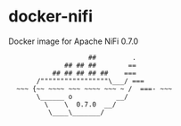 # docker-nifi
Docker image for Apache NiFi 0.7.0

                        ##         .
                  ## ## ##        ==
               ## ## ## ## ##    ===
           /"""""""""""""""""\___/ ===
      ~~~ {~~ ~~~~ ~~~ ~~~~ ~~~ ~ /  ===- ~~~
           \______ o           __/
             \    \  0.7.0  __/
              \____\_______/


